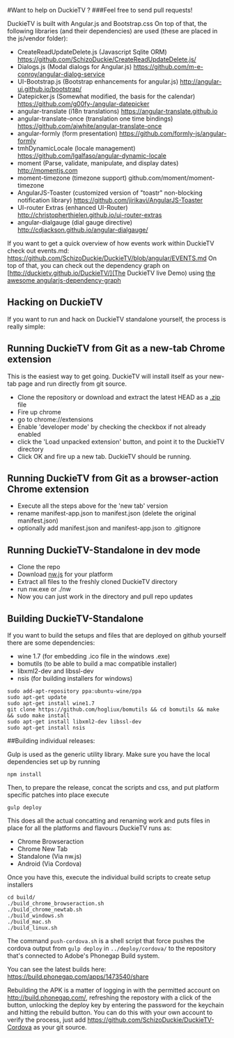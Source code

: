 #Want to help on DuckieTV ? 
###Feel free to send pull requests!

DuckieTV is built with Angular.js and Bootstrap.css
On top of that, the following libraries (and their dependencies) are used (these are placed in the js/vendor folder):

- CreateReadUpdateDelete.js (Javascript Sqlite ORM) https://github.com/SchizoDuckie/CreateReadUpdateDelete.js/
- Dialogs.js (Modal dialogs for Angular.js) https://github.com/m-e-conroy/angular-dialog-service
- UI-Bootstrap.js (Bootstrap enhancements for angular.js) http://angular-ui.github.io/bootstrap/
- Datepicker.js (Somewhat modified, the basis for the calendar) https://github.com/g00fy-/angular-datepicker
- angular-translate (i18n translations) https://angular-translate.github.io
- angular-translate-once (translation one time bindings) https://github.com/ajwhite/angular-translate-once
- angular-formly (form presentation) https://github.com/formly-js/angular-formly
- tmhDynamicLocale (locale management) https://github.com/lgalfaso/angular-dynamic-locale
- moment (Parse, validate, manipulate, and display dates) http://momentjs.com
- moment-timezone (timezone support) github.com/moment/moment-timezone
- AngularJS-Toaster (customized version of "toastr" non-blocking notification library) https://github.com/jirikavi/AngularJS-Toaster
- UI-router Extras (enhanced UI-Router) http://christopherthielen.github.io/ui-router-extras
- angular-dialgauge (dial gauge directive) http://cdjackson.github.io/angular-dialgauge/

If you want to get a quick overview of how events work within DuckieTV check out events.md:
https://github.com/SchizoDuckie/DuckieTV/blob/angular/EVENTS.md
On top of that, you can check out the dependency graph on [http://duckietv.github.io/DuckieTV/](The DuckieTV live Demo) using [the awesome angularjs-dependency-graph](https://chrome.google.com/webstore/detail/angularjs-dependency-grap/gghbihjmlhobaiedlbhcaellinkmlogj)

## Hacking on DuckieTV

If you want to run and hack on DuckieTV standalone yourself, the process is really simple:

## Running DuckieTV from Git as a new-tab Chrome extension
This is the easiest way to get going. DuckieTV will install itself as your new-tab page and run directly from git source.

- Clone the repository or download and extract the latest HEAD as a [.zip](https://github.com/SchizoDuckie/DuckieTV/archive/angular.zip) file
- Fire up chrome
- go to chrome://extensions
- Enable 'developer mode' by checking the checkbox if not already enabled
- click the 'Load unpacked extension' button, and point it to the DuckieTV directory
- Click OK and fire up a new tab. DuckieTV should be running.

## Running DuckieTV from Git as a browser-action Chrome extension

- Execute all the steps above for the 'new tab' version
- rename manifest-app.json to manifest.json (delete the original manifest.json)
- optionally add manifest.json and manifest-app.json to .gitignore

## Running DuckieTV-Standalone in dev mode

- Clone the repo
- Download [nw.js](http://nwjs.io/) for your platform
- Extract all files to the freshly cloned DuckieTV directory
- run nw.exe or ./nw
- Now you can just work in the directory and pull repo updates


## Building DuckieTV-Standalone

If you want to build the setups and files that are deployed on github yourself there are some dependencies:

- wine 1.7 (for embedding .ico file in the windows .exe)
- bomutils (to be able to build a mac compatible installer)
- libxml2-dev and libssl-dev
- nsis (for building installers for windows)

```
sudo add-apt-repository ppa:ubuntu-wine/ppa
sudo apt-get update
sudo apt-get install wine1.7 
git clone https://github.com/hogliux/bomutils && cd bomutils && make && sudo make install
sudo apt-get install libxml2-dev libssl-dev
sudo apt-get install nsis
```

##Building individual releases:

Gulp is used as the generic utility library. Make sure you have the local dependencies set up by running

``npm install``

Then, to prepare the release, concat the scripts and css, and put platform specific patches into place execute

``gulp deploy``

This does all the actual concatting and renaming work and puts files in place for all the platforms and flavours DuckieTV runs as:

- Chrome Browseraction
- Chrome New Tab
- Standalone (Via nw.js)
- Android (Via Cordova)

Once you have this, execute the individual build scripts to create setup installers

```
cd build/
./build_chrome_browseraction.sh
./build_chrome_newtab.sh
./build_windows.sh
./build_mac.sh
./build_linux.sh
```

The command ```push-cordova.sh``` is a shell script that force pushes the cordova output from ```gulp deploy``` in ```../deploy/cordova/``` to the repository that's connected to Adobe's Phonegap Build system.

You can see the latest builds here:
https://build.phonegap.com/apps/1473540/share

Rebuilding the APK is a matter of logging in with the permitted account on http://build.phonegap.com/, refreshing the repostory with a click of the button, unlocking the deploy key by entering the password for the keychain and hitting the rebuild button. You can do this with your own account to verify the process, just add https://github.com/SchizoDuckie/DuckieTV-Cordova as your git source.
